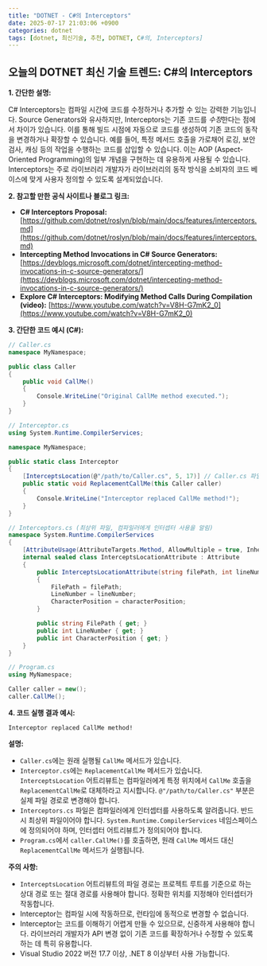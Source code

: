 ```yaml
---
title: "DOTNET - C#의 Interceptors"
date: 2025-07-17 21:03:06 +0900
categories: dotnet
tags: [dotnet, 최신기술, 추천, DOTNET, C#의, Interceptors]
---
```


## 오늘의 DOTNET 최신 기술 트렌드: **C#의 Interceptors**

**1. 간단한 설명:**

C# Interceptors는 컴파일 시간에 코드를 수정하거나 추가할 수 있는 강력한 기능입니다. Source Generators와 유사하지만, Interceptors는 기존 코드를 *수정*한다는 점에서 차이가 있습니다. 이를 통해 빌드 시점에 자동으로 코드를 생성하여 기존 코드의 동작을 변경하거나 확장할 수 있습니다. 예를 들어, 특정 메서드 호출을 가로채어 로깅, 보안 검사, 캐싱 등의 작업을 수행하는 코드를 삽입할 수 있습니다. 이는 AOP (Aspect-Oriented Programming)의 일부 개념을 구현하는 데 유용하게 사용될 수 있습니다.  Interceptors는 주로 라이브러리 개발자가 라이브러리의 동작 방식을 소비자의 코드 베이스에 맞게 사용자 정의할 수 있도록 설계되었습니다.

**2. 참고할 만한 공식 사이트나 블로그 링크:**

*   **C# Interceptors Proposal:** [https://github.com/dotnet/roslyn/blob/main/docs/features/interceptors.md](https://github.com/dotnet/roslyn/blob/main/docs/features/interceptors.md)
*   **Intercepting Method Invocations in C# Source Generators:** [https://devblogs.microsoft.com/dotnet/intercepting-method-invocations-in-c-source-generators/](https://devblogs.microsoft.com/dotnet/intercepting-method-invocations-in-c-source-generators/)
*   **Explore C# Interceptors: Modifying Method Calls During Compilation (video):** [https://www.youtube.com/watch?v=V8H-G7mK2_0](https://www.youtube.com/watch?v=V8H-G7mK2_0)

**3. 간단한 코드 예시 (C#):**

```csharp
// Caller.cs
namespace MyNamespace;

public class Caller
{
    public void CallMe()
    {
        Console.WriteLine("Original CallMe method executed.");
    }
}

// Interceptor.cs
using System.Runtime.CompilerServices;

namespace MyNamespace;

public static class Interceptor
{
    [InterceptsLocation(@"/path/to/Caller.cs", 5, 17)] // Caller.cs 파일의 5번째 줄, 17번째 문자에서 인터셉트
    public static void ReplacementCallMe(this Caller caller)
    {
        Console.WriteLine("Interceptor replaced CallMe method!");
    }
}

// Interceptors.cs (최상위 파일, 컴파일러에게 인터셉터 사용을 알림)
namespace System.Runtime.CompilerServices
{
    [AttributeUsage(AttributeTargets.Method, AllowMultiple = true, Inherited = false)]
    internal sealed class InterceptsLocationAttribute : Attribute
    {
        public InterceptsLocationAttribute(string filePath, int lineNumber, int characterPosition)
        {
            FilePath = filePath;
            LineNumber = lineNumber;
            CharacterPosition = characterPosition;
        }

        public string FilePath { get; }
        public int LineNumber { get; }
        public int CharacterPosition { get; }
    }
}

// Program.cs
using MyNamespace;

Caller caller = new();
caller.CallMe();
```

**4. 코드 실행 결과 예시:**

```
Interceptor replaced CallMe method!
```

**설명:**

*   `Caller.cs`에는 원래 실행될 `CallMe` 메서드가 있습니다.
*   `Interceptor.cs`에는 `ReplacementCallMe` 메서드가 있습니다.  `InterceptsLocation` 어트리뷰트는 컴파일러에게 특정 위치에서 `CallMe` 호출을 `ReplacementCallMe`로 대체하라고 지시합니다.  `@"/path/to/Caller.cs"` 부분은 실제 파일 경로로 변경해야 합니다.
*   `Interceptors.cs` 파일은 컴파일러에게 인터셉터를 사용하도록 알려줍니다. 반드시 최상위 파일이어야 합니다. `System.Runtime.CompilerServices` 네임스페이스에 정의되어야 하며, 인터셉터 어트리뷰트가 정의되어야 합니다.
*   `Program.cs`에서 `caller.CallMe()`를 호출하면, 원래 `CallMe` 메서드 대신 `ReplacementCallMe` 메서드가 실행됩니다.

**주의 사항:**

*   `InterceptsLocation` 어트리뷰트의 파일 경로는 프로젝트 루트를 기준으로 하는 상대 경로 또는 절대 경로를 사용해야 합니다. 정확한 위치를 지정해야 인터셉터가 작동합니다.
*   Interceptor는 컴파일 시에 작동하므로, 런타임에 동적으로 변경할 수 없습니다.
*   Interceptor는 코드를 이해하기 어렵게 만들 수 있으므로, 신중하게 사용해야 합니다.  라이브러리 개발자가 API 변경 없이 기존 코드를 확장하거나 수정할 수 있도록 하는 데 특히 유용합니다.
*   Visual Studio 2022 버전 17.7 이상, .NET 8 이상부터 사용 가능합니다.

